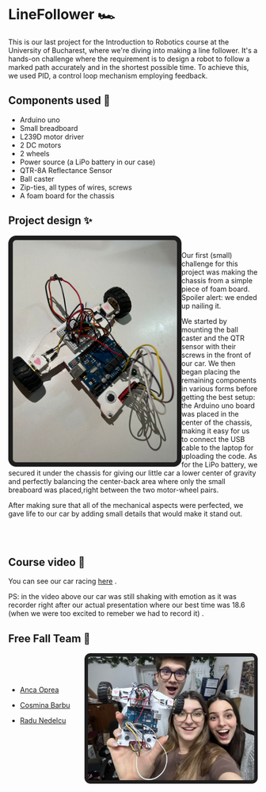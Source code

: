 # LineFollower 🏎
This is our last project for the Introduction to Robotics course at the University of Bucharest, where we're diving into making a line follower. It's a hands-on challenge where the requirement is to design a robot to follow a marked path accurately and in the shortest possible time. To achieve this, we used PID, a control loop mechanism employing feedback.

## Components used  🧩
* Arduino uno
* Small breadboard
* L239D motor driver
* 2 DC motors
* 2 wheels
* Power source (a LiPo battery in our case)
* QTR-8A Reflectance Sensor
* Ball caster
* Zip-ties, all types of wires, screws
* A foam board for the chassis

## Project design ✨


<img src="src/robot.png" width="350" title="the beast" align="left">

<br>

Our first (small) challenge for this project was making the chassis from a simple piece of foam board. Spoiler alert: we ended up nailing it. 

We started by mounting the ball caster and the QTR sensor with their screws in the front of our car. We then began placing the remaining components in various forms before getting the best setup: the Arduino uno board was placed in the center of the chassis, making it easy for us to connect the USB cable to the laptop for uploading the code. As for the LiPo battery, we secured it under the chassis for giving our little car a lower center of gravity and perfectly balancing the center-back area where only the small breaboard was placed,right between the two motor-wheel pairs. 

After making sure that all of the mechanical aspects were perfected, we gave life to our car by adding small details that would make it stand out.

<br>
<br>

## Course video  🏁
You can see our car racing [here](https://www.youtube.com/watch?v=PBthNTN-ukI) . 

PS: in the video above our car was still shaking with emotion as it was recorder right after our actual presentation where our best time was 18.6 (when we were too excited to remeber we had to record it) .

## Free Fall Team 🤝


  <img src="src/dreamteam.png" width="350" title="Dream team" align="right">

<br>
<br>
<br>

- [Anca Oprea](https://github.com/AncaaO)

- [Cosmina Barbu](https://github.com/cosminabarbu)

- [Radu Nedelcu](https://github.com/Pepi100)

